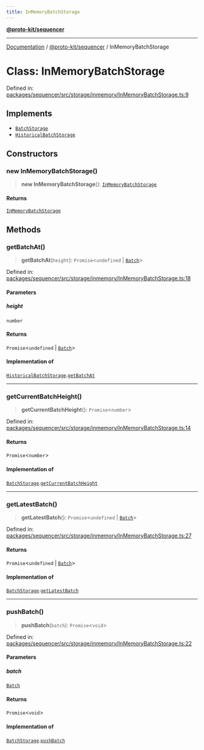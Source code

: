 ```yaml
---
title: InMemoryBatchStorage
---
```


[**@proto-kit/sequencer**](../README.md)

***

[Documentation](../../../README.md) / [@proto-kit/sequencer](../README.md) / InMemoryBatchStorage

# Class: InMemoryBatchStorage

Defined in: [packages/sequencer/src/storage/inmemory/InMemoryBatchStorage.ts:9](https://github.com/proto-kit/framework/blob/28efa802e3737fc3b77339148b307ef7246f3ef1/packages/sequencer/src/storage/inmemory/InMemoryBatchStorage.ts#L9)

## Implements

- [`BatchStorage`](../interfaces/BatchStorage.md)
- [`HistoricalBatchStorage`](../interfaces/HistoricalBatchStorage.md)

## Constructors

### new InMemoryBatchStorage()

> **new InMemoryBatchStorage**(): [`InMemoryBatchStorage`](InMemoryBatchStorage.md)

#### Returns

[`InMemoryBatchStorage`](InMemoryBatchStorage.md)

## Methods

### getBatchAt()

> **getBatchAt**(`height`): `Promise`\<`undefined` \| [`Batch`](../interfaces/Batch.md)\>

Defined in: [packages/sequencer/src/storage/inmemory/InMemoryBatchStorage.ts:18](https://github.com/proto-kit/framework/blob/28efa802e3737fc3b77339148b307ef7246f3ef1/packages/sequencer/src/storage/inmemory/InMemoryBatchStorage.ts#L18)

#### Parameters

##### height

`number`

#### Returns

`Promise`\<`undefined` \| [`Batch`](../interfaces/Batch.md)\>

#### Implementation of

[`HistoricalBatchStorage`](../interfaces/HistoricalBatchStorage.md).[`getBatchAt`](../interfaces/HistoricalBatchStorage.md#getbatchat)

***

### getCurrentBatchHeight()

> **getCurrentBatchHeight**(): `Promise`\<`number`\>

Defined in: [packages/sequencer/src/storage/inmemory/InMemoryBatchStorage.ts:14](https://github.com/proto-kit/framework/blob/28efa802e3737fc3b77339148b307ef7246f3ef1/packages/sequencer/src/storage/inmemory/InMemoryBatchStorage.ts#L14)

#### Returns

`Promise`\<`number`\>

#### Implementation of

[`BatchStorage`](../interfaces/BatchStorage.md).[`getCurrentBatchHeight`](../interfaces/BatchStorage.md#getcurrentbatchheight)

***

### getLatestBatch()

> **getLatestBatch**(): `Promise`\<`undefined` \| [`Batch`](../interfaces/Batch.md)\>

Defined in: [packages/sequencer/src/storage/inmemory/InMemoryBatchStorage.ts:27](https://github.com/proto-kit/framework/blob/28efa802e3737fc3b77339148b307ef7246f3ef1/packages/sequencer/src/storage/inmemory/InMemoryBatchStorage.ts#L27)

#### Returns

`Promise`\<`undefined` \| [`Batch`](../interfaces/Batch.md)\>

#### Implementation of

[`BatchStorage`](../interfaces/BatchStorage.md).[`getLatestBatch`](../interfaces/BatchStorage.md#getlatestbatch)

***

### pushBatch()

> **pushBatch**(`batch`): `Promise`\<`void`\>

Defined in: [packages/sequencer/src/storage/inmemory/InMemoryBatchStorage.ts:22](https://github.com/proto-kit/framework/blob/28efa802e3737fc3b77339148b307ef7246f3ef1/packages/sequencer/src/storage/inmemory/InMemoryBatchStorage.ts#L22)

#### Parameters

##### batch

[`Batch`](../interfaces/Batch.md)

#### Returns

`Promise`\<`void`\>

#### Implementation of

[`BatchStorage`](../interfaces/BatchStorage.md).[`pushBatch`](../interfaces/BatchStorage.md#pushbatch)
